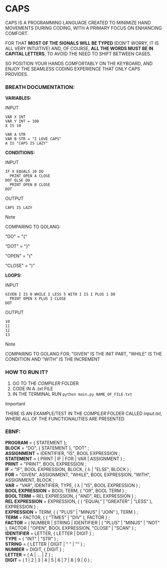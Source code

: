 # CAPS
CAPS IS A PROGRAMMING LANGUAGE CREATED TO MINIMIZE HAND MOVEMENTS DURING CODING, WITH A PRIMARY FOCUS ON ENHANCING COMFORT.

FOR THAT **MOST OF THE SIGNALS WILL BE TYPED** (DON'T WORRY, IT IS ALL VERY INTUITIVE) AND, OF COURSE, **ALL THE WORDS MUST BE IN CAPITAL LETTERS**, TO AVOID THE NEED TO SHIFT BETWEEN CASES. 

SO POSITION YOUR HANDS COMFORTABLY ON THE KEYBOARD, AND ENJOY THE SEAMLESS CODING EXPERIENCE THAT ONLY CAPS PROVIDES.

### BREATH DOCUMENTATION:

**VARIABLES:**

INPUT
```
VAR X INT
VAR Y INT = 100
X IS 10

VAR A STR
VAR B STR = "I LOVE CAPS"
A IS "CAPS IS LAZY"
```

**CONDITIONS:**

INPUT
```
IF X EQUALS 10 DO
  PRINT OPEN A CLOSE
DOT ELSE DO
  PRINT OPEN B CLOSE
DOT
```

OUTPUT
```
CAPS IS LAZY
```

> [!NOTE]
> COMPARING TO GOLANG:
>
> "DO" = "{"
>
> "DOT" = "}"
>
> "OPEN" = "("
>
> "CLOSE" = ")"

**LOOPS:**

INPUT
```
GIVEN I IS 0 WHILE I LESS 5 WITH I IS I PLUS 1 DO
  PRINT OPEN X PLUS I CLOSE
DOT
```

OUTPUT
```
10
11
12
13
```

> [!NOTE]
> COMPARING TO GOLANG FOR, "GIVEN" IS THE INIT PART, "WHILE" IS THE CONDITION AND "WITH" IS THE INCREMENT 

### HOW TO RUN IT?
  1. GO TO THE _COMPILER_ FOLDER
  2. CODE IN A _.txt_ FILE
  3. IN THE TERMINAL RUN `python main.py NAME_OF_FILE.txt`

> [!IMPORTANT]
> THERE IS AN EXAMPLE/TEST IN THE _COMPILER_ FOLDER CALLED _input.txt_, WHERE ALL OF THE FUNCTIONALITIES ARE PRESENTED

### EBNF:

**PROGRAM** = { STATEMENT };\
**BLOCK** = "DO", { STATEMENT }, "DOT" ;\
**ASSIGNMENT** = IDENTIFIER, "IS", BOOL EXPRESSION ;\
**STATEMENT** = ( PRINT | IF | FOR | VAR | ASSIGNMENT ) ;\
**PRINT** = "PRINT", BOOL EXPRESSION ;\
**IF** = "IF", BOOL EXPRESSION, BLOCK, ( λ | "ELSE", BLOCK ) ;\
**FOR** = "GIVEN", ASSIGNMENT, "WHILE", BOOL EXPRESSION, "WITH", ASSIGNMENT, BLOCK ;\
**VAR** = "VAR", IDENTIFIER, TYPE, ( λ | "IS", BOOL EXPRESSION ) ;\
**BOOL EXPRESSION** = BOOL TERM, { "OR", BOOL TERM } ;\
**BOOL TERM** = REL EXPRESSION, { "AND", REL EXPRESSION } ;\
**REL EXPRESSION** = EXPRESSION, { ( "EQUAL" | "GREATER" | "LESS" ), EXPRESSION } ;\
**EXPRESSION** = TERM, { ( "PLUS" | "MINUS" | "JOIN" ), TERM } ;\
**TERM** = FACTOR, { ( "TIMES" | "DIV" ), FACTOR } ;\
**FACTOR** = ( NUMBER | STRING | IDENTIFIER | ( "PLUS" | "MINUS" | "NOT" ), FACTOR | "OPEN", BOOL EXPRESSION, "CLOSE" | "SCAN" ) ;\
**IDENTIFIER** = LETTER, { LETTER | DIGIT } ;\
**TYPE** = ( "INT" | "STR" ) ;\
**STRING** = { LETTER | DIGIT | " " | "" } ;\
**NUMBER** = DIGIT, { DIGIT } ;\
**LETTER** = ( A | ... | Z ) ;\
**DIGIT** = ( 1 | 2 | 3 | 4 | 5 | 6 | 7 | 8 | 9 | 0 ) ;
